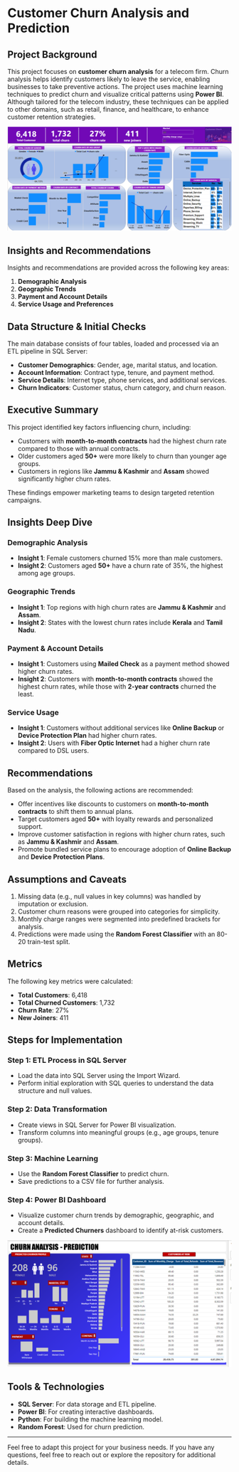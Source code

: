 # Customer Churn Analysis and Prediction

## Project Background
This project focuses on **customer churn analysis** for a telecom firm. Churn analysis helps identify customers likely to leave the service, enabling businesses to take preventive actions. The project uses machine learning techniques to predict churn and visualize critical patterns using **Power BI**. Although tailored for the telecom industry, these techniques can be applied to other domains, such as retail, finance, and healthcare, to enhance customer retention strategies.

![Dashboard](images/1.png)

## Insights and Recommendations
Insights and recommendations are provided across the following key areas:

1. **Demographic Analysis**
2. **Geographic Trends**
3. **Payment and Account Details**
4. **Service Usage and Preferences**

## Data Structure & Initial Checks
The main database consists of four tables, loaded and processed via an ETL pipeline in SQL Server:

- **Customer Demographics**: Gender, age, marital status, and location.
- **Account Information**: Contract type, tenure, and payment method.
- **Service Details**: Internet type, phone services, and additional services.
- **Churn Indicators**: Customer status, churn category, and churn reason.

## Executive Summary
This project identified key factors influencing churn, including:
- Customers with **month-to-month contracts** had the highest churn rate compared to those with annual contracts.
- Older customers aged **50+** were more likely to churn than younger age groups.
- Customers in regions like **Jammu & Kashmir** and **Assam** showed significantly higher churn rates.

These findings empower marketing teams to design targeted retention campaigns.

## Insights Deep Dive

### **Demographic Analysis**
- **Insight 1**: Female customers churned 15% more than male customers.
- **Insight 2**: Customers aged **50+** have a churn rate of 35%, the highest among age groups.

### **Geographic Trends**
- **Insight 1**: Top regions with high churn rates are **Jammu & Kashmir** and **Assam**.
- **Insight 2**: States with the lowest churn rates include **Kerala** and **Tamil Nadu**.

### **Payment & Account Details**
- **Insight 1**: Customers using **Mailed Check** as a payment method showed higher churn rates.
- **Insight 2**: Customers with **month-to-month contracts** showed the highest churn rates, while those with **2-year contracts** churned the least.

### **Service Usage**
- **Insight 1**: Customers without additional services like **Online Backup** or **Device Protection Plan** had higher churn rates.
- **Insight 2**: Users with **Fiber Optic Internet** had a higher churn rate compared to DSL users.

## Recommendations
Based on the analysis, the following actions are recommended:
- Offer incentives like discounts to customers on **month-to-month contracts** to shift them to annual plans.
- Target customers aged **50+** with loyalty rewards and personalized support.
- Improve customer satisfaction in regions with higher churn rates, such as **Jammu & Kashmir** and **Assam**.
- Promote bundled service plans to encourage adoption of **Online Backup** and **Device Protection Plans**.

## Assumptions and Caveats
1. Missing data (e.g., null values in key columns) was handled by imputation or exclusion.
2. Customer churn reasons were grouped into categories for simplicity.
3. Monthly charge ranges were segmented into predefined brackets for analysis.
4. Predictions were made using the **Random Forest Classifier** with an 80-20 train-test split.

## Metrics
The following key metrics were calculated:
- **Total Customers**: 6,418
- **Total Churned Customers**: 1,732
- **Churn Rate**: 27%
- **New Joiners**: 411

## Steps for Implementation

### Step 1: ETL Process in SQL Server
- Load the data into SQL Server using the Import Wizard.
- Perform initial exploration with SQL queries to understand the data structure and null values.

### Step 2: Data Transformation
- Create views in SQL Server for Power BI visualization.
- Transform columns into meaningful groups (e.g., age groups, tenure groups).

### Step 3: Machine Learning
- Use the **Random Forest Classifier** to predict churn.
- Save predictions to a CSV file for further analysis.

### Step 4: Power BI Dashboard
- Visualize customer churn trends by demographic, geographic, and account details.
- Create a **Predicted Churners** dashboard to identify at-risk customers.

![Churner Profile Dashboard](images/2.png)

## Tools & Technologies
- **SQL Server**: For data storage and ETL pipeline.
- **Power BI**: For creating interactive dashboards.
- **Python**: For building the machine learning model.
- **Random Forest**: Used for churn prediction.

---

Feel free to adapt this project for your business needs. If you have any questions, feel free to reach out or explore the repository for additional details.

